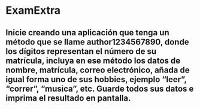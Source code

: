 # ExamExtra

## Inicie creando una aplicación que tenga un método que se llame author1234567890, donde los dígitos representan el número de su matrícula, incluya en ese método los datos de nombre, matrícula, correo electrónico, añada de igual forma uno de sus hobbies, ejemplo “leer”, “correr”, “musica”, etc. Guarde todos sus datos e imprima el resultado en pantalla.

